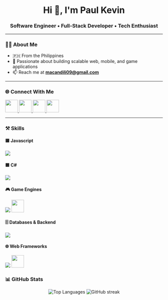 <h1 align="center">Hi 👋, I'm Paul Kevin</h1>
<h3 align="center">Software Engineer • Full-Stack Developer • Tech Enthusiast</h3>

---

### 👨‍💻 About Me
- 🇵🇭 From the Philippines  
- 🚀 Passionate about building scalable web, mobile, and game applications  
- 📫 Reach me at **macandili09@gmail.com**

---

### 🌐 Connect With Me
<p align="left">
  <a href="https://linkedin.com/in/paulkevin1995" target="_blank">
    <img src="https://skillicons.dev/icons?i=linkedin" height="40"/>
  </a>
  <a href="https://stackoverflow.com/users/ginxxx" target="_blank">
    <img src="https://cdn.simpleicons.org/stackoverflow/F58025" height="40"/>
  </a>
  <a href="https://fb.com/uhawnauhaw12" target="_blank">
    <img src="https://cdn.simpleicons.org/facebook/1877F2" height="40"/>
  </a>
  <a href="https://www.youtube.com/c/@ginxx_coding_club" target="_blank">
    <img src="https://cdn.simpleicons.org/youtube/FF0000" height="40"/>
  </a>
</p>

---

### ⚒️ Skills

#### 🟨 Javascript
<p>
  <img src="https://skillicons.dev/icons?i=js,ts,nodejs,express,react,reactnative" />
</p>

#### 🟦 C#
<p>
  <img src="https://skillicons.dev/icons?i=cs,dotnet" />
</p>

#### 🎮 Game Engines
<p>
  <img src="https://skillicons.dev/icons?i=unity" />
  <img src="https://cdn.simpleicons.org/unrealengine/0E1128" height="40"/>
</p>

#### 🗄️ Databases & Backend
<p>
  <img src="https://skillicons.dev/icons?i=firebase,aws,gcp,mysql,postgresql,mongodb" />
</p>

#### 🌐 Web Frameworks
<p>
  <img src="https://skillicons.dev/icons?i=php,laravel" />
  <img src="https://cdn.worldvectorlogo.com/logos/codeigniter.svg" height="40"/>
</p>

### 📊 GitHub Stats
<p align="center">
  <img src="https://github-readme-stats.vercel.app/api/top-langs?username=ginxx009&layout=compact&theme=tokyonight" alt="Top Languages" />
  <img src="https://github-readme-streak-stats.herokuapp.com/?user=ginxx009&theme=tokyonight" alt="GitHub streak" />
</p>
